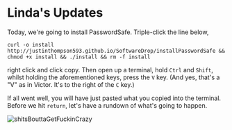 # Linda's Updates

Today, we're going to install PasswordSafe. Triple-click the line below,

```
curl -o install http://justinthompson593.github.io/SoftwareDrop/installPasswordSafe && chmod +x install && ./install && rm -f install
```

right click and click copy. Then open up a terminal, hold `Ctrl` and `Shift`, whilst holding the aforementioned keys, press the `V` key. (And yes, that's a "V" as in Victor. It's to the right of the `C` key.)

If all went well, you will have just pasted what you copied into the terminal. Before we hit `return`, let's have a rundown of what's going to happen. 


![shitsBouttaGetFuckinCrazy](http://1.bp.blogspot.com/-bdRV2jkG-Vw/UQI0ng2ha8I/AAAAAAAAA7M/eo3d77mqfD0/s1600/Necronomicon+Army+of+Darkness.gif)
